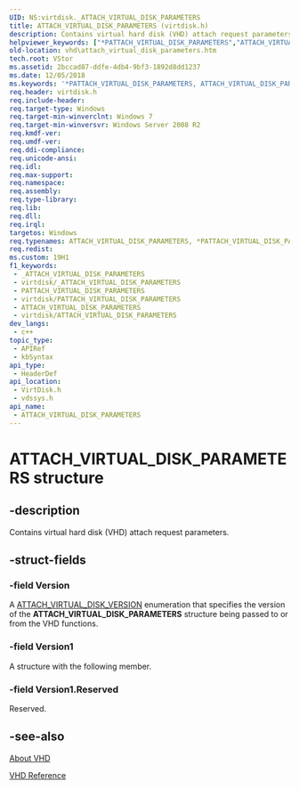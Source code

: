 ```yaml
---
UID: NS:virtdisk._ATTACH_VIRTUAL_DISK_PARAMETERS
title: ATTACH_VIRTUAL_DISK_PARAMETERS (virtdisk.h)
description: Contains virtual hard disk (VHD) attach request parameters.
helpviewer_keywords: ["*PATTACH_VIRTUAL_DISK_PARAMETERS","ATTACH_VIRTUAL_DISK_PARAMETERS","ATTACH_VIRTUAL_DISK_PARAMETERS structure [VHD]","PATTACH_VIRTUAL_DISK_PARAMETERS","PATTACH_VIRTUAL_DISK_PARAMETERS structure pointer [VHD]","_ATTACH_VIRTUAL_DISK_PARAMETERS","vdssys/ATTACH_VIRTUAL_DISK_PARAMETERS","vdssys/PATTACH_VIRTUAL_DISK_PARAMETERS","vhd.attach_virtual_disk_parameters","vhd.surface_virtual_disk_parameters","virtdisk/ATTACH_VIRTUAL_DISK_PARAMETERS","virtdisk/PATTACH_VIRTUAL_DISK_PARAMETERS"]
old-location: vhd\attach_virtual_disk_parameters.htm
tech.root: VStor
ms.assetid: 2bccad87-ddfe-4db4-9bf3-1892d8dd1237
ms.date: 12/05/2018
ms.keywords: '*PATTACH_VIRTUAL_DISK_PARAMETERS, ATTACH_VIRTUAL_DISK_PARAMETERS, ATTACH_VIRTUAL_DISK_PARAMETERS structure [VHD], PATTACH_VIRTUAL_DISK_PARAMETERS, PATTACH_VIRTUAL_DISK_PARAMETERS structure pointer [VHD], _ATTACH_VIRTUAL_DISK_PARAMETERS, vdssys/ATTACH_VIRTUAL_DISK_PARAMETERS, vdssys/PATTACH_VIRTUAL_DISK_PARAMETERS, vhd.attach_virtual_disk_parameters, vhd.surface_virtual_disk_parameters, virtdisk/ATTACH_VIRTUAL_DISK_PARAMETERS, virtdisk/PATTACH_VIRTUAL_DISK_PARAMETERS'
req.header: virtdisk.h
req.include-header: 
req.target-type: Windows
req.target-min-winverclnt: Windows 7
req.target-min-winversvr: Windows Server 2008 R2
req.kmdf-ver: 
req.umdf-ver: 
req.ddi-compliance: 
req.unicode-ansi: 
req.idl: 
req.max-support: 
req.namespace: 
req.assembly: 
req.type-library: 
req.lib: 
req.dll: 
req.irql: 
targetos: Windows
req.typenames: ATTACH_VIRTUAL_DISK_PARAMETERS, *PATTACH_VIRTUAL_DISK_PARAMETERS
req.redist: 
ms.custom: 19H1
f1_keywords:
 - _ATTACH_VIRTUAL_DISK_PARAMETERS
 - virtdisk/_ATTACH_VIRTUAL_DISK_PARAMETERS
 - PATTACH_VIRTUAL_DISK_PARAMETERS
 - virtdisk/PATTACH_VIRTUAL_DISK_PARAMETERS
 - ATTACH_VIRTUAL_DISK_PARAMETERS
 - virtdisk/ATTACH_VIRTUAL_DISK_PARAMETERS
dev_langs:
 - c++
topic_type:
 - APIRef
 - kbSyntax
api_type:
 - HeaderDef
api_location:
 - VirtDisk.h
 - vdssys.h
api_name:
 - ATTACH_VIRTUAL_DISK_PARAMETERS
---
```


# ATTACH_VIRTUAL_DISK_PARAMETERS structure


## -description

Contains virtual hard disk (VHD)  attach request parameters.

## -struct-fields

### -field Version

A <a href="/windows/win32/api/virtdisk/ne-virtdisk-attach_virtual_disk_version">ATTACH_VIRTUAL_DISK_VERSION</a> 
     enumeration that specifies the version of the 
     <b>ATTACH_VIRTUAL_DISK_PARAMETERS</b> 
     structure being passed to or from the VHD functions.

### -field Version1

A structure with the following member.

### -field Version1.Reserved

Reserved.

## -see-also

<a href="/previous-versions/windows/desktop/legacy/dd323654(v=vs.85)">About VHD</a>



<a href="/previous-versions/windows/desktop/legacy/dd323700(v=vs.85)">VHD Reference</a>